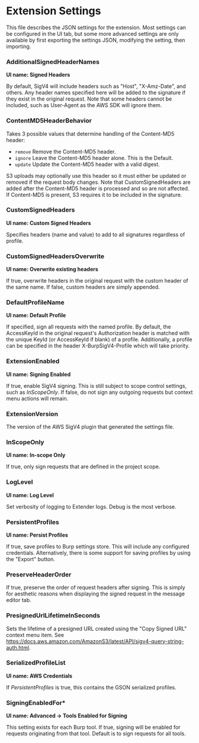 # Extension Settings

This file describes the JSON settings for the extension. Most settings can be
configured in the UI tab, but some more advanced settings are only available by
first exporting the settings JSON, modifying the setting, then importing.

### AdditionalSignedHeaderNames

**UI name: Signed Headers**

By default, SigV4 will include headers such as "Host", "X-Amz-Date", and others.
Any header names specified here will be added to the signature if they exist in the
original request. Note that some headers cannot be included, such as User-Agent as
the AWS SDK will ignore them. 

### ContentMD5HeaderBehavior

Takes 3 possible values that determine handling of the Content-MD5 header:

* `remove` Remove the Content-MD5 header.
* `ignore` Leave the Content-MD5 header alone. This is the Default.
* `update` Update the Content-MD5 header with a valid digest.

S3 uploads may optionally use this header so it must either be updated or removed
if the request body changes. Note that CustomSignedHeaders are added after the
Content-MD5 header is processed and so are not affected. If Content-MD5 is present,
S3 requires it to be included in the signature.

### CustomSignedHeaders

**UI name: Custom Signed Headers**

Specifies headers (name and value) to add to all signatures regardless of profile.

### CustomSignedHeadersOverwrite

**UI name: Overwrite existing headers**

If true, overwrite headers in the original request with the custom header of the
same name. If false, custom headers are simply appended.

### DefaultProfileName

**UI name: Default Profile**

If specified, sign all requests with the named profile. By default, the AccessKeyId
in the original request's Authorization header is matched with the unique KeyId
(or AccessKeyId if blank) of a profile. Additionally, a profile can be specified in
the header X-BurpSigV4-Profile which will take priority.

### ExtensionEnabled

**UI name: Signing Enabled**

If true, enable SigV4 signing. This is still subject to scope control settings,
such as *InScopeOnly*. If false, do not sign any outgoing requests but context
menu actions will remain.

### ExtensionVersion

The version of the AWS SigV4 plugin that generated the settings file.

### InScopeOnly

**UI name: In-scope Only**

If true, only sign requests that are defined in the project scope.

### LogLevel

**UI name: Log Level**

Set verbosity of logging to Extender logs. Debug is the most verbose.

### PersistentProfiles

**UI name: Persist Profiles**

If true, save profiles to Burp settings store. This will include any configured
credentials. Alternatively, there is some support for saving profiles by using
the "Export" button.

### PreserveHeaderOrder

If true, preserve the order of request headers after signing. This is simply for
aesthetic reasons when displaying the signed request in the message editor tab.

### PresignedUrlLifetimeInSeconds

Sets the lifetime of a presigned URL created using the "Copy Signed URL" context
menu item. See https://docs.aws.amazon.com/AmazonS3/latest/API/sigv4-query-string-auth.html.

### SerializedProfileList

**UI name: AWS Credentials**

If *PersistentProfiles* is true, this contains the GSON serialized profiles.

### SigningEnabledFor*

**UI name: Advanced -> Tools Enabled for Signing**

This setting exists for each Burp tool. If true, signing will be enabled for
requests originating from that tool. Default is to sign requests for all tools.